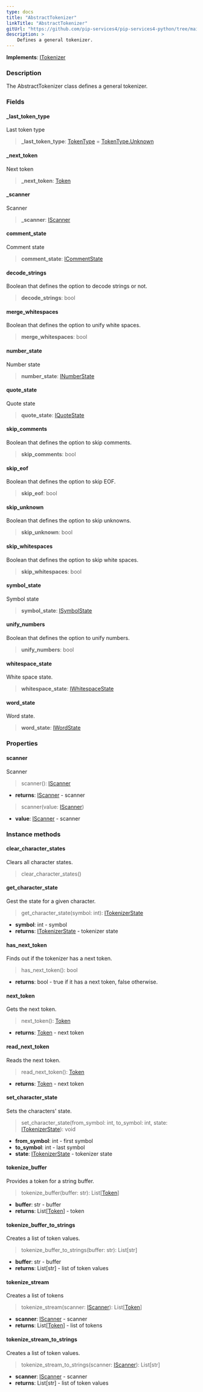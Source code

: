 ```yaml
---
type: docs
title: "AbstractTokenizer"
linkTitle: "AbstractTokenizer"
gitUrl: "https://github.com/pip-services4/pip-services4-python/tree/main/pip-services4-expressions-python"
description: > 
    Defines a general tokenizer.
---
```


**Implements**: [ITokenizer](../itokenizer)

### Description

The AbstractTokenizer class defines a general tokenizer.

### Fields

<span class="hide-title-link">

#### _last_token_type
Last token type
> **_last_token_type**: [TokenType](../token_type) = [TokenType.Unknown](../token_type)

#### _next_token
Next token
> **_next_token**: [Token](../token)

#### _scanner
Scanner
> **_scanner**: [IScanner](../../io/iscanner)


#### comment_state
Comment state
> **comment_state**: [ICommentState](../icomment_state)


#### decode_strings
Boolean that defines the option to decode strings or not.
> **decode_strings**: bool


#### merge_whitespaces
Boolean that defines the option to unify white spaces.
> **merge_whitespaces**: bool


#### number_state
Number state
> **number_state**: [INumberState](../inumber_state)


#### quote_state
Quote state
> **quote_state**: [IQuoteState](../iquote_state)

#### skip_comments
Boolean that defines the option to skip comments.
> **skip_comments**: bool


#### skip_eof
Boolean that defines the option to skip EOF.
> **skip_eof**: bool

#### skip_unknown
Boolean that defines the option to skip unknowns.
> **skip_unknown**: bool


#### skip_whitespaces
Boolean that defines the option to skip white spaces.
> **skip_whitespaces**: bool


#### symbol_state
Symbol state
> **symbol_state**: [ISymbolState](../isymbol_state)

#### unify_numbers
Boolean that defines the option to unify numbers.
> **unify_numbers**: bool


#### whitespace_state
White space state.
> **whitespace_state**: [IWhitespaceState](../iwhitespace_state)


#### word_state
Word state.
> **word_state**: [IWordState](../iword_state)


</span>

### Properties

#### scanner
Scanner
> scanner(): [IScanner](../../io/iscanner)

- **returns**: [IScanner](../../io/iscanner) - scanner


> scanner(value: [IScanner](../../io/iscanner))

- **value**: [IScanner](../../io/iscanner) - scanner


### Instance methods


#### clear_character_states
Clears all character states.

> clear_character_states()

#### get_character_state
Gest the state for a given character.
> get_character_state(symbol: int): [ITokenizerState](../itokenizer_state)

- **symbol**: int - symbol
- **returns**: [ITokenizerState](../itokenizer_state) - tokenizer state

#### has_next_token
Finds out if the tokenizer has a next token.
> has_next_token(): bool

- **returns**: bool - true if it has a next token, false otherwise.

#### next_token
Gets the next token.
> next_token(): [Token](../token)

- **returns**: [Token](../token) - next token

#### read_next_token
Reads the next token.
> read_next_token(): [Token](../token)

- **returns**: [Token](../token) - next token

#### set_character_state
Sets the characters' state.
> set_character_state(from_symbol: int, to_symbol: int, state: [ITokenizerState](../itokenizer_state)): void

- **from_symbol**: int - first symbol
- **to_symbol**: int - last symbol
- **state**: [ITokenizerState](../itokenizer_state) - tokenizer state

#### tokenize_buffer
Provides a token for a string buffer.

> tokenize_buffer(buffer: str): List[[Token](../token)]

- **buffer**: str - buffer
- **returns**: List[[Token](../token)] - token

#### tokenize_buffer_to_strings
Creates a list of token values.

> tokenize_buffer_to_strings(buffer: str): List[str]

- **buffer**: str - buffer
- **returns**: List[str] - list of token values


#### tokenize_stream
Creates a list of tokens

> tokenize_stream(scanner: [IScanner](../../io/iscanner)): List[[Token](../token)]

- **scanner**: [IScanner](../../io/iscanner) - scanner
- **returns**: List[[Token](../token)] - list of tokens


#### tokenize_stream_to_strings
Creates a list of token values.

> tokenize_stream_to_strings(scanner: [IScanner](../../io/iscanner)): List[str]

- **scanner**: [IScanner](../../io/iscanner) - scanner
- **returns**: List[str] - list of token values

